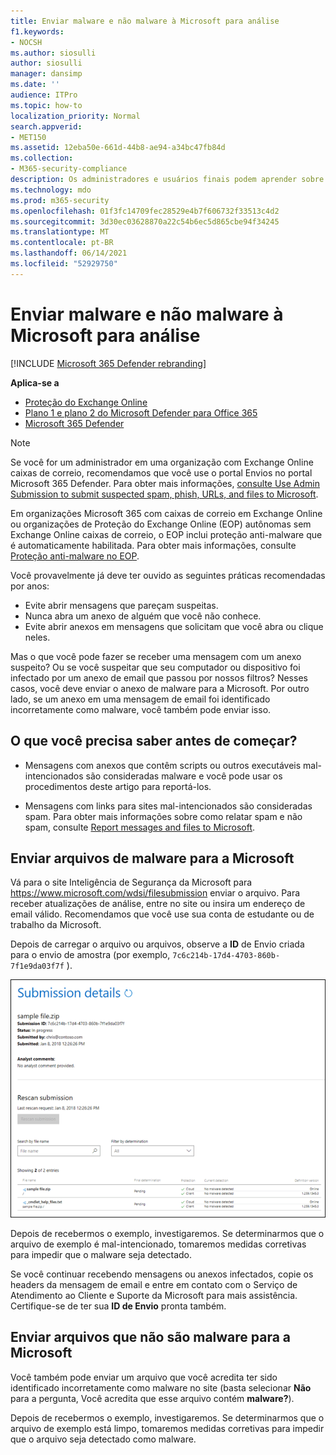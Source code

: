 ```yaml
---
title: Enviar malware e não malware à Microsoft para análise
f1.keywords:
- NOCSH
ms.author: siosulli
author: siosulli
manager: dansimp
ms.date: ''
audience: ITPro
ms.topic: how-to
localization_priority: Normal
search.appverid:
- MET150
ms.assetid: 12eba50e-661d-44b8-ae94-a34bc47fb84d
ms.collection:
- M365-security-compliance
description: Os administradores e usuários finais podem aprender sobre como enviar malware não detectado ou anexos de malware mal identificados à Microsoft para análise.
ms.technology: mdo
ms.prod: m365-security
ms.openlocfilehash: 01f3fc14709fec28529e4b7f606732f33513c4d2
ms.sourcegitcommit: 3d30ec03628870a22c54b6ec5d865cbe94f34245
ms.translationtype: MT
ms.contentlocale: pt-BR
ms.lasthandoff: 06/14/2021
ms.locfileid: "52929750"
---
```

# <a name="submit-malware-and-non-malware-to-microsoft-for-analysis"></a>Enviar malware e não malware à Microsoft para análise

[!INCLUDE [Microsoft 365 Defender rebranding](../includes/microsoft-defender-for-office.md)]

**Aplica-se a**
- [Proteção do Exchange Online](exchange-online-protection-overview.md)
- [Plano 1 e plano 2 do Microsoft Defender para Office 365](defender-for-office-365.md)
- [Microsoft 365 Defender](../defender/microsoft-365-defender.md)

> [!NOTE]
> Se você for um administrador em uma organização com Exchange Online caixas de correio, recomendamos que você use o portal Envios no portal Microsoft 365 Defender. Para obter mais informações, [consulte Use Admin Submission to submit suspected spam, phish, URLs, and files to Microsoft](admin-submission.md).

Em organizações Microsoft 365 com caixas de correio em Exchange Online ou organizações de Proteção do Exchange Online (EOP) autônomas sem Exchange Online caixas de correio, o EOP inclui proteção anti-malware que é automaticamente habilitada. Para obter mais informações, consulte [Proteção anti-malware no EOP](anti-malware-protection.md).

Você provavelmente já deve ter ouvido as seguintes práticas recomendadas por anos:

- Evite abrir mensagens que pareçam suspeitas.
- Nunca abra um anexo de alguém que você não conhece.
- Evite abrir anexos em mensagens que solicitam que você abra ou clique neles.

Mas o que você pode fazer se receber uma mensagem com um anexo suspeito? Ou se você suspeitar que seu computador ou dispositivo foi infectado por um anexo de email que passou por nossos filtros? Nesses casos, você deve enviar o anexo de malware para a Microsoft. Por outro lado, se um anexo em uma mensagem de email foi identificado incorretamente como malware, você também pode enviar isso.

## <a name="what-do-you-need-to-know-before-you-begin"></a>O que você precisa saber antes de começar?

- Mensagens com anexos que contêm scripts ou outros executáveis mal-intencionados são consideradas malware e você pode usar os procedimentos deste artigo para reportá-los.

- Mensagens com links para sites mal-intencionados são consideradas spam. Para obter mais informações sobre como relatar spam e não spam, consulte [Report messages and files to Microsoft](report-junk-email-messages-to-microsoft.md).

## <a name="submit-malware-files-to-microsoft"></a>Enviar arquivos de malware para a Microsoft

Vá para o site Inteligência de Segurança da Microsoft para <https://www.microsoft.com/wdsi/filesubmission> enviar o arquivo. Para receber atualizações de análise, entre no site ou insira um endereço de email válido. Recomendamos que você use sua conta de estudante ou de trabalho da Microsoft.

Depois de carregar o arquivo ou arquivos, observe a **ID** de Envio criada para o envio de amostra (por exemplo, `7c6c214b-17d4-4703-860b-7f1e9da03f7f` ).

![Detalhes de envio no site Windows Defender Security Intelligence](../../media/EOP-Malware-Protection-Center.png)

Depois de recebermos o exemplo, investigaremos. Se determinarmos que o arquivo de exemplo é mal-intencionado, tomaremos medidas corretivas para impedir que o malware seja detectado.

Se você continuar recebendo mensagens ou anexos infectados, copie os headers da mensagem de email e entre em contato com o Serviço de Atendimento ao Cliente e Suporte da Microsoft para mais assistência. Certifique-se de ter sua **ID de Envio** pronta também.

## <a name="submit-non-malware-files-to-microsoft"></a>Enviar arquivos que não são malware para a Microsoft

Você também pode enviar um arquivo que você acredita ter sido identificado incorretamente como malware no site (basta selecionar **Não** para a pergunta, Você acredita que esse arquivo contém **malware?**).

Depois de recebermos o exemplo, investigaremos. Se determinarmos que o arquivo de exemplo está limpo, tomaremos medidas corretivas para impedir que o arquivo seja detectado como malware.

